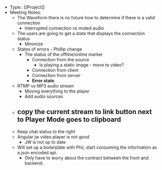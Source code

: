 - Type:: [[Project]]
- Meeting Notes:
    - The Waveform there is no future how to determine if there is a valid connection
        - Interrupted connection vs muted audio
    - The users are going to get a state that displays the connection status
        - Minimize 
    - States of errors - Phillip change 
        - The status of the offline/online marker
            - Connection from the source
                - Is playing a static image - move to video?
            - Connection from client
            - Connection from server
            - **Error state**
    - RTMP vs MP3 audio stream
        - Moving everything to the player
        - Add audio sources
    - ## copy the current stream to link button next to Player Mode goes to clipboard
    - Keep chat status to the right 
    - Angular jw video player is not good
        - JW is not up to date
    - Will set up a boilerplate with Phil, start consuming the information as a json encoded api. 
        - Only have to worry about the contract between the front and backend.
